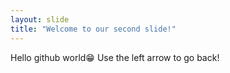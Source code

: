 ```yaml
---
layout: slide
title: "Welcome to our second slide!"
---
```

Hello github world😁
Use the left arrow to go back!
